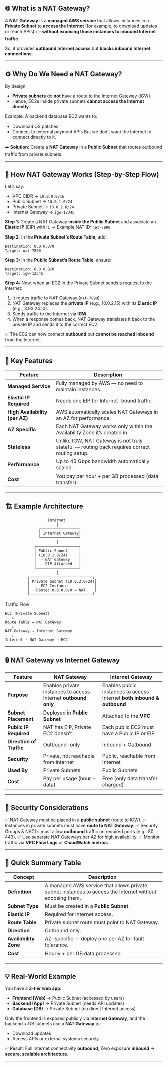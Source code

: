 ## 🌐 What is a NAT Gateway?

A **NAT Gateway** is a **managed AWS service** that allows instances in a **Private Subnet** to **access the Internet** (for example, to download updates or reach APIs)
👉 **without exposing those instances to inbound Internet traffic**.

So, it provides **outbound Internet access** but **blocks inbound Internet connections**.

---

## ⚙️ Why Do We Need a NAT Gateway?

By design:

* **Private subnets** do **not** have a route to the Internet Gateway (IGW).
* Hence, EC2s inside private subnets **cannot access the Internet directly**.

Example:
A backend database EC2 wants to:

* Download OS patches
* Connect to external payment APIs
  But we don’t want the Internet to connect directly to it.

➡️ **Solution:** Create a **NAT Gateway** in a **Public Subnet** that routes outbound traffic from private subnets.

---

## 🧩 How NAT Gateway Works (Step-by-Step Flow)

Let’s say:

* VPC CIDR → `10.0.0.0/16`
* Public Subnet → `10.0.1.0/24`
* Private Subnet → `10.0.2.0/24`
* Internet Gateway → `igw-12345`

**Step 1:**
Create a NAT Gateway **inside the Public Subnet**
and associate an **Elastic IP** (EIP) with it.
→ Example NAT ID: `nat-7890`

**Step 2:**
In the **Private Subnet’s Route Table**, add:

```
Destination: 0.0.0.0/0
Target: nat-7890
```

**Step 3:**
In the **Public Subnet’s Route Table**, ensure:

```
Destination: 0.0.0.0/0
Target: igw-12345
```

**Step 4:**
Now, when an EC2 in the Private Subnet sends a request to the Internet:

1. It routes traffic to NAT Gateway (`nat-7890`).
2. NAT Gateway replaces the **private IP** (e.g., 10.0.2.15) with its **Elastic IP** (e.g., 3.93.24.10).
3. Sends traffic to the Internet via **IGW**.
4. When a response comes back, NAT Gateway translates it back to the private IP and sends it to the correct EC2.

✅ The EC2 can now connect **outbound** but **cannot be reached inbound** from the Internet.

---

## 🧠 Key Features

| Feature                        | Description                                                                                  |
| ------------------------------ | -------------------------------------------------------------------------------------------- |
| **Managed Service**            | Fully managed by AWS — no need to maintain instances.                                        |
| **Elastic IP Required**        | Needs one EIP for Internet-bound traffic.                                                    |
| **High Availability (per AZ)** | AWS automatically scales NAT Gateways in an AZ for performance.                              |
| **AZ Specific**                | Each NAT Gateway works only within the Availability Zone it’s created in.                    |
| **Stateless**                  | Unlike IGW, NAT Gateway is not truly stateful — routing back requires correct routing setup. |
| **Performance**                | Up to 45 Gbps bandwidth automatically scaled.                                                |
| **Cost**                       | You pay per hour + per GB processed (data transfer).                                         |

---

## 🏗️ Example Architecture

```
                   Internet
                       │
               ┌─────────────────┐
               │ Internet Gateway│
               └─────────────────┘
                       │
             ┌───────────────────┐
             │ Public Subnet     │
             │ (10.0.1.0/24)     │
             │  - NAT Gateway    │
             │  - EIP Attached   │
             └───────────────────┘
                       │
          ┌────────────────────────────┐
          │ Private Subnet (10.0.2.0/24)│
          │   - EC2 Instance            │
          │   Route: 0.0.0.0/0 → NAT    │
          └────────────────────────────┘
```

Traffic Flow:

```
EC2 (Private Subnet)
   ↓
Route Table → NAT Gateway
   ↓
NAT Gateway → Internet Gateway
   ↓
Internet → NAT Gateway → EC2
```

---

## 🔒 NAT Gateway vs Internet Gateway

| Feature                  | **NAT Gateway**                                                | **Internet Gateway**                                                    |
| ------------------------ | -------------------------------------------------------------- | ----------------------------------------------------------------------- |
| **Purpose**              | Enables private instances to access Internet **outbound only** | Enables public instances to access Internet **both inbound & outbound** |
| **Subnet Placement**     | Deployed in **Public Subnet**                                  | Attached to the **VPC**                                                 |
| **Public IP Required**   | NAT has EIP, Private EC2 doesn’t                               | Each public EC2 must have a Public IP or EIP                            |
| **Direction of Traffic** | Outbound-only                                                  | Inbound + Outbound                                                      |
| **Security**             | Private, not reachable from Internet                           | Public, reachable from Internet                                         |
| **Used By**              | Private Subnets                                                | Public Subnets                                                          |
| **Cost**                 | Pay per usage (hour + data)                                    | Free (only data transfer charged)                                       |

---

## 🔐 Security Considerations

✅ NAT Gateway must be placed in a **public subnet** (route to IGW).
✅ Instances in private subnets must have **route to NAT Gateway**.
✅ Security Groups & NACLs must allow **outbound** traffic on required ports (e.g., 80, 443).
✅ Use separate NAT Gateways per AZ for high availability.
✅ Monitor traffic via **VPC Flow Logs** or **CloudWatch metrics**.

---

## 🧾 Quick Summary Table

| Concept               | Description                                                                                              |
| --------------------- | -------------------------------------------------------------------------------------------------------- |
| **Definition**        | A managed AWS service that allows private subnet instances to access the Internet without exposing them. |
| **Subnet Type**       | Must be created in a **Public Subnet**.                                                                  |
| **Elastic IP**        | Required for Internet access.                                                                            |
| **Route Table**       | Private subnet route must point to NAT Gateway.                                                          |
| **Direction**         | Outbound only.                                                                                           |
| **Availability Zone** | AZ-specific — deploy one per AZ for fault tolerance.                                                     |
| **Cost**              | Hourly + per GB data processed.                                                                          |

---

## 💡 Real-World Example

You have a **3-tier web app**:

* **Frontend (Web)** → Public Subnet (accessed by users)
* **Backend (App)** → Private Subnet (needs API updates)
* **Database (DB)** → Private Subnet (no direct Internet access)

Only the frontend is exposed publicly via **Internet Gateway**,
and the backend + DB subnets use a **NAT Gateway** to:

* Download updates
* Access APIs or external systems securely

✅ Result:
Full Internet connectivity **outbound**,
Zero exposure **inbound** → **secure, scalable architecture**.

---
